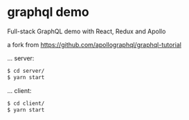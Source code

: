 # graphql demo
Full-stack GraphQL demo with React, Redux and Apollo

a fork from https://github.com/apollographql/graphql-tutorial

... server:
```bash
$ cd server/
$ yarn start
```
... client:
```bash
$ cd client/
$ yarn start
```


